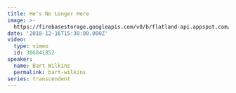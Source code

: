 ```yaml
---
title: He's No Longer Here
image: >-
  https://firebasestorage.googleapis.com/v0/b/flatland-api.appspot.com/o/sermons%2FScreen%20Shot%202018-12-18%20at%2012.22.50%20PM.png?alt=media&token=ba374f1b-aecf-4edd-b1a8-9c0d316ebb8e
date: '2018-12-16T15:30:00.000Z'
video:
  type: vimeo
  id: 306841852
speaker:
  name: Bart Wilkins
  permalink: bart-wilkins
series: transcendent
---
```


